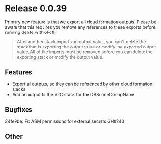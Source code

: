 # Release 0.0.39

Primary new feature is that we export all cloud formation outputs. Please be aware that this requires you remove any references to these exports before running delete with okctl:

> After another stack imports an output value, you can't delete the stack that is exporting the output value or modify the exported output value. All of the imports must be removed before you can delete the exporting stack or modify the output value.

## Features
- Export all outputs, so they can be referenced by other cloud formation stacks
- Add an output to the VPC stack for the DBSubnetGroupName

## Bugfixes
34fe9be: Fix ASM permissions for external secrets GH#243

## Other
